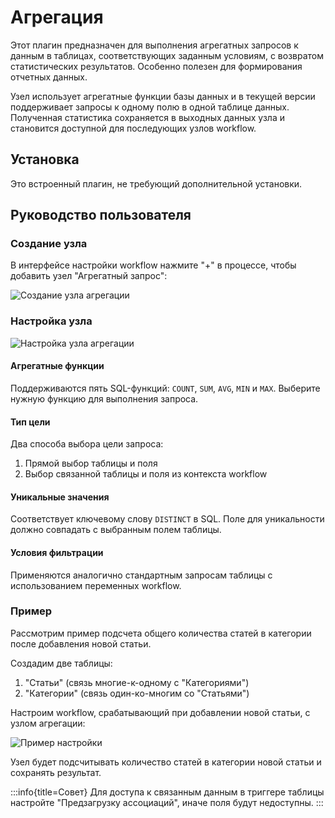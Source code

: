 # Агрегация

<PluginInfo name="workflow-aggregate" link="/handbook/workflow-aggregate"></PluginInfo>

Этот плагин предназначен для выполнения агрегатных запросов к данным в таблицах, соответствующих заданным условиям, с возвратом статистических результатов. Особенно полезен для формирования отчетных данных.

Узел использует агрегатные функции базы данных и в текущей версии поддерживает запросы к одному полю в одной таблице данных. Полученная статистика сохраняется в выходных данных узла и становится доступной для последующих узлов workflow.

## Установка

Это встроенный плагин, не требующий дополнительной установки.

## Руководство пользователя

### Создание узла

В интерфейсе настройки workflow нажмите "+" в процессе, чтобы добавить узел "Агрегатный запрос":

![Создание узла агрегации](https://static-docs.nocobase.com/7f9d806ebf5064f80c30f8b67f316f0f.png)

### Настройка узла

![Настройка узла агрегации](https://static-docs.nocobase.com/57362f747b9992230567c6bb5e986fd2.png)

#### Агрегатные функции

Поддерживаются пять SQL-функций: `COUNT`, `SUM`, `AVG`, `MIN` и `MAX`. Выберите нужную функцию для выполнения запроса.

#### Тип цели

Два способа выбора цели запроса:
1. Прямой выбор таблицы и поля
2. Выбор связанной таблицы и поля из контекста workflow

#### Уникальные значения

Соответствует ключевому слову `DISTINCT` в SQL. Поле для уникальности должно совпадать с выбранным полем таблицы.

#### Условия фильтрации

Применяются аналогично стандартным запросам таблицы с использованием переменных workflow.

### Пример

Рассмотрим пример подсчета общего количества статей в категории после добавления новой статьи.

Создадим две таблицы:
1. "Статьи" (связь многие-к-одному с "Категориями")
2. "Категории" (связь один-ко-многим со "Статьями")

Настроим workflow, срабатывающий при добавлении новой статьи, с узлом агрегации:

![Пример настройки](https://static-docs.nocobase.com/542272e638c6c0a567373d1b37ddda78.png)

Узел будет подсчитывать количество статей в категории новой статьи и сохранять результат.

:::info{title=Совет}
Для доступа к связанным данным в триггере таблицы настройте "Предзагрузку ассоциаций", иначе поля будут недоступны.
:::
